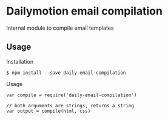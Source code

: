 # Dailymotion email compilation

Internal module to compile email templates

## Usage

Installation

    $ npm install --save daily-email-compilation

Usage

    var compile = require('daily-email-compilation')

    // both arguments are strings, returns a string
    var output = compile(html, css)
